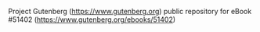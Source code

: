 Project Gutenberg (https://www.gutenberg.org) public repository for
eBook #51402 (https://www.gutenberg.org/ebooks/51402)
